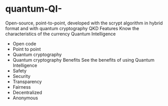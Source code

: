 # quantum-QI-
Open-source, point-to-point, developed with the scrypt algorithm in hybrid format and with quantum cryptography QKD
Features
Know the characteristics of the currency Quantum Intelligence

- Open code
- Point to point
- Quantum cryptography 
- Quantum cryptography 
Benefits
See the benefits of using Quantum Intelligence
- Safety
- Security
- Transparency
- Fairness
- Decentralized
- Anonymous
